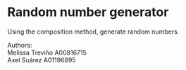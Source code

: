 Random number generator
===
Using the composition method, generate random numbers.

Authors: <br />
Melissa Treviño   A00816715 <br />
Axel Suárez       A01196895
